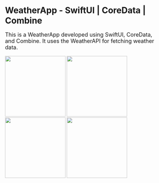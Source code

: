 # <h1 style="font-size: 28px;">WeatherApp - SwiftUI | CoreData | Combine</h1>

<p style="font-size: 18px;">This is a WeatherApp developed using SwiftUI, CoreData, and Combine. It uses the WeatherAPI for fetching weather data.</p>




<img src="https://github-production-user-asset-6210df.s3.amazonaws.com/15548513/258973732-6fbf7666-6219-4b08-b46b-640ec81f42f6.png" width="200"> <img src="https://github.com/Manoojkumar/WeatherApp/assets/15548513/839b97bc-a6a1-475b-8faa-87ee9f991ebb.png" width="200">
<img src="https://github.com/Manoojkumar/WeatherApp/assets/15548513/53b35c45-9c03-4186-844d-7076e22316aa.png" width="200">
<img src="https://github.com/Manoojkumar/WeatherApp/assets/15548513/2d2ee77d-9149-46e8-9817-9467c34ac2e6.png" width="200">
